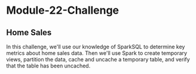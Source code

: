 # Module-22-Challenge

## Home Sales
In this challenge, we'll use our knowledge of SparkSQL to determine key metrics about home sales data. Then we'll use Spark to create temporary views, partition the data, cache and uncache a temporary table, and verify that the table has been uncached.
